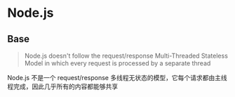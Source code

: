 # Node.js


## Base

> Node.js doesn't follow the request/response Multi-Threaded Stateless Model in which every request is processed by a separate thread

Node.js 不是一个 request/response 多线程无状态的模型，它每个请求都由主线程完成，因此几乎所有的内容都能够共享
